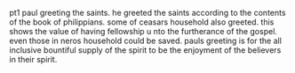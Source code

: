pt1
paul greeting the saints. he greeted the saints according to the contents of the book
of philippians. some of ceasars household also greeted. this shows the value of having fellowship
u nto the furtherance of the gospel. even those in neros household could be saved.
pauls greeting is for the all inclusive bountiful supply of the spirit to be the enjoyment
of the believers in their spirit.

